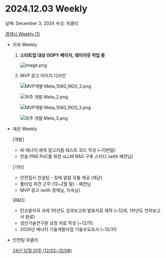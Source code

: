 # 2024.12.03 Weekly

날짜: December 3, 2024
속성: 위클리

[경재님 Weekly (1)](%E1%84%80%E1%85%A7%E1%86%BC%E1%84%8C%E1%85%A2%E1%84%82%E1%85%B5%E1%86%B7%20Weekly%20(1)%20157e98ce7f71808d8f3cda6d6532c72e.md)

- 지숙 Weekly
    1. **스타트업 대상 OOPY 페이지, 레이아웃 작업 중**
        
        ![image.png](image%2014.png)
        
    2. MVP 광고 이미지 디자인
        
        
        ![MVP개발 Meta_1080_1920_2.png](MVP%25E1%2584%2580%25E1%2585%25A2%25E1%2584%2587%25E1%2585%25A1%25E1%2586%25AF_Meta_1080_1920_2.png)
        
        ![외주 개발 Meta_2.png](%25E1%2584%258B%25E1%2585%25AC%25E1%2584%258C%25E1%2585%25AE_%25E1%2584%2580%25E1%2585%25A2%25E1%2584%2587%25E1%2585%25A1%25E1%2586%25AF_Meta_2.png)
        
        ![MVP개발 Meta_1080_1920_3.png](MVP%25E1%2584%2580%25E1%2585%25A2%25E1%2584%2587%25E1%2585%25A1%25E1%2586%25AF_Meta_1080_1920_3.png)
        
        ![외주 개발 Meta_3.png](%25E1%2584%258B%25E1%2585%25AC%25E1%2584%258C%25E1%2585%25AE_%25E1%2584%2580%25E1%2585%25A2%25E1%2584%2587%25E1%2585%25A1%25E1%2586%25AF_Meta_3.png)
        
- 재균 Weekly
    
    [개발]
    
    - AI 에너지 예측 알고리즘 테스트 코드 작성 (~이번달)
    - 한솔 PNS PoC를 위한 sLLM RAG 구축 스터디 (with 혜천님)
    
    [기타]
    
    - 안전집사 컨설팅 - 장애 알람 모듈 제공 (재균)
    - 풀타입 파견 근무 (12~2월 말) - 혜천님
    - MVP 광고 (with 경재님, 지숙님)
    
    [R&D]
    
    - 탄소발자국 과제 1차년도 성과보고회 발표자료 제작 (~12/6, 1차년도 연차보고서 완료)
    - 생산기술연구원 요청 자료 작성 (~12/11)
    - 2026년 에너지 기술개발사업 기술수요조사 (~12/31)
- 인천팀 위클리
    
    [24년 12월 01주 (12/02~12/06)](https://www.notion.so/24-12-01-12-02-12-06-150e98ce7f7180ebbd28fec201301bc0?pvs=21)